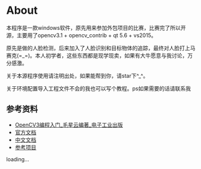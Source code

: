 # About

本程序是一款windows软件，原先用来参加外包项目的比赛，比赛完了所以开源，主要用了opencv3.1 + opencv_contrib + qt 5.6 + vs2015。

原先是做的人脸检测，后来加入了人脸识别和目标物体的追踪，最终对人脸打上马赛克(=_=)。本人初学者，这些东西都是现学现卖，如果有大牛愿意与我讨论，万分感激。

关于本源程序使用请注明出处，如果能帮到你，请star下^_^。

关于环境配置导入工程文件不会的我也可以写个教程。ps如果需要的话请联系我

## 参考资料

* [OpenCV3编程入门_毛星云编著_电子工业出版]()
* [官方文档]()
* [中文文档](http://www.opencv.org.cn/opencvdoc/2.3.2/html/doc/tutorials/tutorials.html)
* [参考项目]()


loading...
